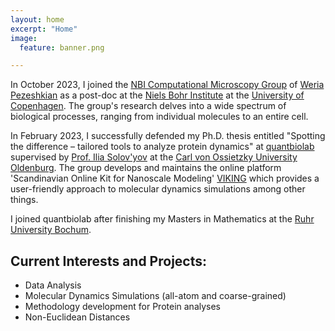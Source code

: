```yaml
---
layout: home
excerpt: "Home"
image:
  feature: banner.png

---
```


In October 2023, I joined the [NBI Computational Microscopy Group](https://weria-pezeshkian.github.io/) of [Weria Pezeshkian](https://nbi.ku.dk/ansatte/?pure=da/persons/733547) as a post-doc at the [Niels Bohr Institute](https://nbi.ku.dk/english/) at the [University of Copenhagen](https://www.ku.dk/english/). The group's research delves into a wide spectrum of biological processes, ranging from individual molecules to an entire cell.

In February 2023, I successfully defended my Ph.D. thesis entitled "Spotting the difference – tailored tools to analyze protein dynamics" at [quantbiolab](https://quantbiolab.com/) supervised by [Prof. Ilia Solov'yov](https://quantbiolab.com/group/ilia-solovyov) at the [Carl von Ossietzky University Oldenburg](https://uol.de/en). The group develops and maintains the online platform 'Scandinavian Online Kit for Nanoscale Modeling' [VIKING](https://viking-suite.com/) which provides a user-friendly approach to molecular dynamics simulations among other things.

I joined quantbiolab after finishing my Masters in Mathematics at the [Ruhr University Bochum](https://www.ruhr-uni-bochum.de/en).

## Current Interests and Projects:

- Data Analysis
- Molecular Dynamics Simulations (all-atom and coarse-grained)
- Methodology development for Protein analyses
- Non-Euclidean Distances
